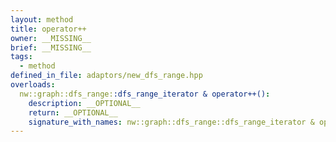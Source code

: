 ```yaml
---
layout: method
title: operator++
owner: __MISSING__
brief: __MISSING__
tags:
  - method
defined_in_file: adaptors/new_dfs_range.hpp
overloads:
  nw::graph::dfs_range::dfs_range_iterator & operator++():
    description: __OPTIONAL__
    return: __OPTIONAL__
    signature_with_names: nw::graph::dfs_range::dfs_range_iterator & operator++()
---
```


